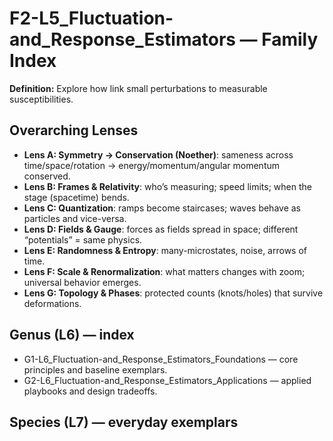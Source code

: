 # F2-L5_Fluctuation-and_Response_Estimators — Family Index
**Definition:** Explore how link small perturbations to measurable susceptibilities.

## Overarching Lenses

- **Lens A: Symmetry -> Conservation (Noether)**: sameness across time/space/rotation → energy/momentum/angular momentum conserved.
- **Lens B: Frames & Relativity**: who’s measuring; speed limits; when the stage (spacetime) bends.
- **Lens C: Quantization**: ramps become staircases; waves behave as particles and vice-versa.
- **Lens D: Fields & Gauge**: forces as fields spread in space; different “potentials” = same physics.
- **Lens E: Randomness & Entropy**: many-microstates, noise, arrows of time.
- **Lens F: Scale & Renormalization**: what matters changes with zoom; universal behavior emerges.
- **Lens G: Topology & Phases**: protected counts (knots/holes) that survive deformations.

## Genus (L6) — index
- G1-L6_Fluctuation-and_Response_Estimators_Foundations — core principles and baseline exemplars.
- G2-L6_Fluctuation-and_Response_Estimators_Applications — applied playbooks and design tradeoffs.

## Species (L7) — everyday exemplars
